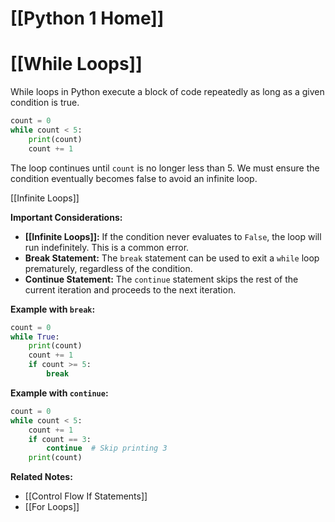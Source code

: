 # [[Python 1 Home]]
# [[While Loops]] 
While loops in Python execute a block of code repeatedly as long as a given condition is true.

```python
count = 0
while count < 5:
    print(count)
    count += 1
```

The loop continues until `count` is no longer less than 5.  We must ensure the condition eventually becomes false to avoid an infinite loop.

[[Infinite Loops]]

**Important Considerations:**

* **[[Infinite Loops]]:**  If the condition never evaluates to `False`, the loop will run indefinitely.  This is a common error.
* **Break Statement:** The `break` statement can be used to exit a `while` loop prematurely, regardless of the condition.
* **Continue Statement:** The `continue` statement skips the rest of the current iteration and proceeds to the next iteration.


**Example with `break`:**

```python
count = 0
while True:
    print(count)
    count += 1
    if count >= 5:
        break
```

**Example with `continue`:**

```python
count = 0
while count < 5:
    count += 1
    if count == 3:
        continue  # Skip printing 3
    print(count)
```

**Related Notes:**

* [[Control Flow If Statements]]
* [[For Loops]]

